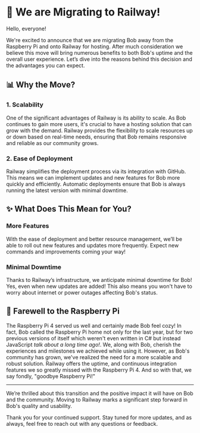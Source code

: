 # 🚄 We are Migrating to Railway!

Hello, everyone!

We're excited to announce that we are migrating Bob away from the Raspberry Pi and onto Railway for hosting. After much consideration we believe this move will bring numerous benefits to both Bob's uptime and the overall user experience. Let’s dive into the reasons behind this decision and the advantages you can expect.

## 📊 Why the Move?

### 1. Scalability
One of the significant advantages of Railway is its ability to scale. As Bob continues to gain more users, it's crucial to have a hosting solution that can grow with the demand. Railway provides the flexibility to scale resources up or down based on real-time needs, ensuring that Bob remains responsive and reliable as our community grows.

### 2. Ease of Deployment
Railway simplifies the deployment process via its integration with GitHub. This means we can implement updates and new features for Bob more quickly and efficiently. Automatic deployments ensure that Bob is always running the latest version with minimal downtime.

## ✨ What Does This Mean for You?

### More Features
With the ease of deployment and better resource management, we’ll be able to roll out new features and updates more frequently. Expect new commands and improvements coming your way!

### Minimal Downtime
Thanks to Railway’s infrastructure, we anticipate minimal downtime for Bob! Yes, even when new updates are added! This also means you won't have to worry about internet or power outages affecting Bob's status.

## 👋 Farewell to the Raspberry Pi

 The Raspberry Pi 4 served us well and certainly made Bob feel cozy! In fact, Bob called the Raspberry Pi home not only for the last year, but for two previous versions of itself which weren't even written in C# but instead JavaScript *talk about a long time ago!*.  We, along with Bob, cherish the experiences and milestones we achieved while using it. However, as Bob's community has grown, we've realized the need for a more scalable and robust solution. Railway offers the uptime, and continuous integration features we so greatly missed with the Raspberry Pi 4. And so with that, we say fondly, "goodbye Raspberry Pi!"

---

We’re thrilled about this transition and the positive impact it will have on Bob and the community. Moving to Railway marks a significant step forward in Bob's quality and usability. 

Thank you for your continued support. Stay tuned for more updates, and as always, feel free to reach out with any questions or feedback.